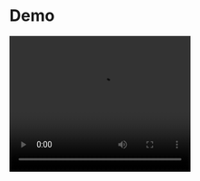 # Demo

<video width="320" height="240" controls>
  <source src="demo.mp4" type="video/mp4">
</video>
